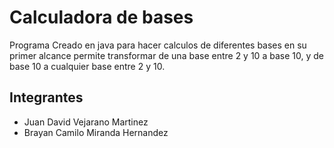 # Calculadora de bases

Programa Creado en java para hacer calculos de diferentes bases en su primer alcance permite transformar de una base entre 2 y 10 a base 10, y de base 10 a cualquier base entre 2 y 10.

## Integrantes

- Juan David Vejarano Martinez
- Brayan Camilo Miranda Hernandez
